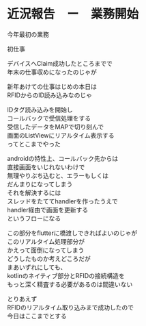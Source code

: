 # 近況報告　ー　業務開始

今年最初の業務  

初仕事  

デバイスへClaim成功したところまでで  
年末の仕事収めになったのじゃが  

新年あけての仕事はじめの本日は  
RFIDからのID読み込みなのじゃ  

IDタグ読み込みを開始し  
コールバックで受信処理をする  
受信したデータをMAPで切り刻んで  
画面のListViewにリアルタイム表示する  
ってとこまでやった  

androidの特性上、コールバック先からは  
直接画面をいじれないわけで  
無理やりぶち込むと、エラーもしくは  
だんまりになってしまう  
それを解決するには  
スレッドをたててhandlerを作ったうえで  
handler経由で画面を更新する  
というフローになる  

この部分をflutterに橋渡しできればよいのじゃが  
このリアルタイム処理部分が  
かえって面倒になってしまう  
どうしたものか考えどころだが  
まあいずれにしても、  
kotlinのネイティブ部分とRFIDの接続構造を  
もっと深く精査する必要があるのは間違いない  

とりあえず  
RFIDのリアルタイム取り込みまで成功したので  
今日はここまでとする  
  


